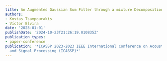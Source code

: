 ```yaml
---
title: An Augmented Gaussian Sum Filter through a mixture Decomposition
authors:
- Kostas Tsampourakis
- Vı́ctor Elvira
date: '2023-01-01'
publishDate: '2024-10-23T21:26:19.010835Z'
publication_types:
- paper-conference
publication: '*ICASSP 2023-2023 IEEE International Conference on Acoustics, Speech
  and Signal Processing (ICASSP)*'
---
```

